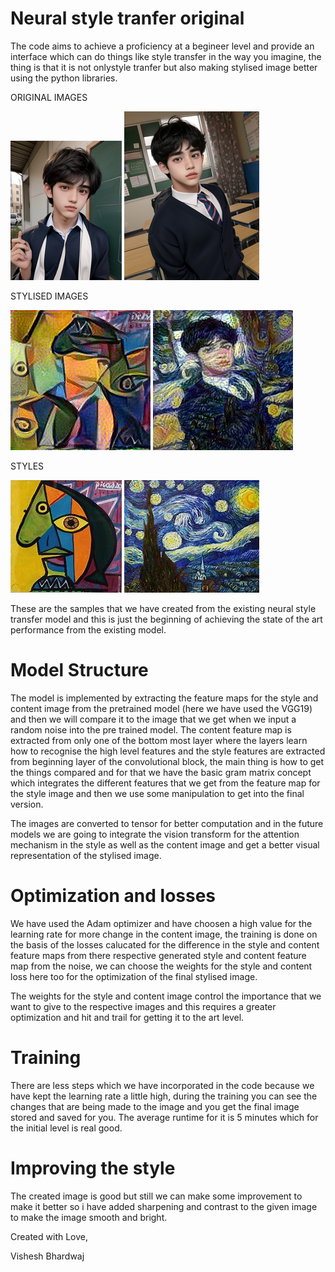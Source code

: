 # Neural style tranfer original
The code aims to achieve a proficiency at a begineer level and provide an interface which can do things like style transfer in the way you imagine, the thing is that it is not onlystyle tranfer but also making stylised image better using the python libraries.

ORIGINAL IMAGES

![1](images/download.png) ![2](images/download%20(2).png)

STYLISED IMAGES 

![Alt_text](images/stylized_image%20(5).jpg) ![Alt text](images/stylized_image%20(9).jpg)

STYLES 

![Alt_text](images/picasso.jpg) ![Alt_text](images/fam1.jpg)

These are the samples that we have created from the existing neural style transfer model and this is just the beginning of achieving the state of the art performance from the existing model.

# Model Structure
The model is implemented by extracting the feature maps for the style and content image from the pretrained model (here we have used the VGG19) and then we will compare it to the image that we get when we input a random noise into the pre trained model. The content feature map is extracted from only one of the bottom most layer where the layers learn how to recognise the high level features and the style features are extracted from beginning layer of the convolutional block, the main thing is how to get the things compared and for that we have the basic gram matrix concept which integrates the different features that we get from the feature map for the style image and then we use some manipulation to get into the final version. 

The images are converted to tensor for better computation and in the future models we are going to integrate the vision transform for the attention mechanism in the style as well as the content image and get a better visual representation of the stylised image. 

# Optimization and losses
We have used the Adam optimizer and have choosen a high value for the learning rate for more change in the content image, the training is done on the basis of the losses calucated for the difference in the style and content feature maps from there respective generated style and content feature map from the noise, we can choose the weights for the style and content loss here too for the optimization of the final stylised image.

The weights for the style and content image control the importance that we want to give to the respective images and this requires a greater optimization and hit and trail for getting it to the art level.

# Training
There are less steps which we have incorporated in the code because we have kept the learning rate a little high, during the training you can see the changes that are being made to the image and you get the final image stored and saved for you. The average runtime for it is 5 minutes which for the initial level is real good.

# Improving the style
The created image is good but still we can make some improvement to make it better so i have added sharpening and contrast to the given image to make the image smooth and bright.

Created with Love,

Vishesh Bhardwaj



 
